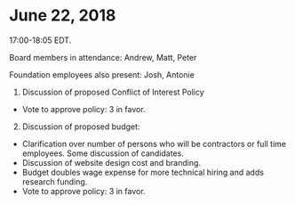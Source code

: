 June 22, 2018
==============================

17:00-18:05 EDT.

Board members in attendance: Andrew, Matt, Peter

Foundation employees also present: Josh, Antonie

1. Discussion of proposed Conflict of Interest Policy

- Vote to approve policy: 3 in favor. 

2. Discussion of proposed budget: 

- Clarification over number of persons who will be contractors or full time employees. Some discussion of candidates.
- Discussion of website design cost and branding. 
- Budget doubles wage expense for more technical hiring and adds research funding.
- Vote to approve policy: 3 in favor. 
